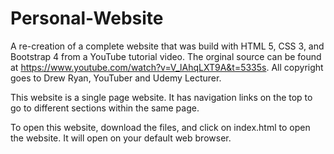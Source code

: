 # Personal-Website

A re-creation of a complete website that was build with HTML 5, CSS 3, and Bootstrap 4 from a YouTube tutorial video. The orginal source can be found at https://www.youtube.com/watch?v=V_lAhqLXT9A&t=5335s. All copyright goes to Drew Ryan, YouTuber and Udemy Lecturer. 

This website is a single page website. It has navigation links on the top to go to different sections within the same page. 

To open this website, download the files, and click on index.html to open the website. It will open on your default web browser. 
